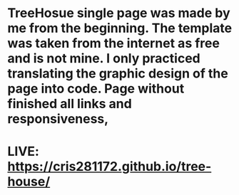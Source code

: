 # TreeHosue single page was made by me from the beginning. The template was taken from the internet as free and is not mine. I only practiced translating the graphic design of the page into code. Page without finished all links and responsiveness,
# LIVE: https://cris281172.github.io/tree-house/
